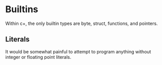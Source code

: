 # Builtins

Within c+, the only builtin types are byte,
struct, functions, and pointers.

## Literals

It would be somewhat painful to attempt to
program anything without integer or floating
point literals.